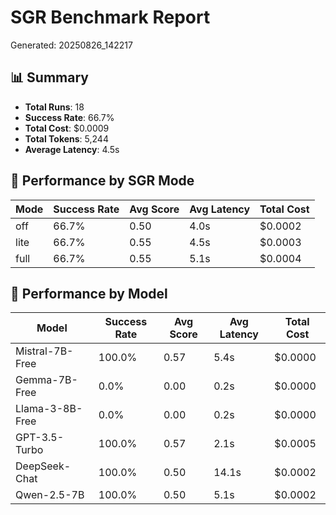 # SGR Benchmark Report
Generated: 20250826_142217

## 📊 Summary

- **Total Runs**: 18
- **Success Rate**: 66.7%
- **Total Cost**: $0.0009
- **Total Tokens**: 5,244
- **Average Latency**: 4.5s

## 🔄 Performance by SGR Mode

| Mode | Success Rate | Avg Score | Avg Latency | Total Cost |
|------|-------------|-----------|-------------|------------|
| off | 66.7% | 0.50 | 4.0s | $0.0002 |
| lite | 66.7% | 0.55 | 4.5s | $0.0003 |
| full | 66.7% | 0.55 | 5.1s | $0.0004 |

## 🤖 Performance by Model

| Model | Success Rate | Avg Score | Avg Latency | Total Cost |
|-------|-------------|-----------|-------------|------------|
| Mistral-7B-Free | 100.0% | 0.57 | 5.4s | $0.0000 |
| Gemma-7B-Free | 0.0% | 0.00 | 0.2s | $0.0000 |
| Llama-3-8B-Free | 0.0% | 0.00 | 0.2s | $0.0000 |
| GPT-3.5-Turbo | 100.0% | 0.57 | 2.1s | $0.0005 |
| DeepSeek-Chat | 100.0% | 0.50 | 14.1s | $0.0002 |
| Qwen-2.5-7B | 100.0% | 0.50 | 5.1s | $0.0002 |
